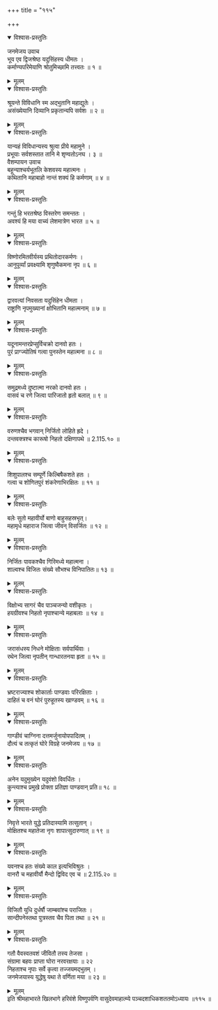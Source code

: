 +++
title = "११५"

+++

<details open><summary>विश्वास-प्रस्तुतिः</summary>

जनमेजय उवाच  
भूय एव द्विजश्रेष्ठ यदुसिंहस्य धीमतः ।  
कर्माण्यपरिमेयाणि श्रोतुमिच्छामि तत्त्वतः ॥ १ ॥
</details>

<details><summary>मूलम्</summary>

जनमेजय उवाच  
भूय एव द्विजश्रेष्ठ यदुसिंहस्य धीमतः ।  
कर्माण्यपरिमेयाणि श्रोतुमिच्छामि तत्त्वतः ॥ १ ॥
</details>

<details open><summary>विश्वास-प्रस्तुतिः</summary>

श्रूयन्ते विविधानि स्म अद्भुतानि महाद्युतेः ।  
असंख्येयानि दिव्यानि प्रकृतान्यपि सर्वशः ॥ २ ॥
</details>

<details><summary>मूलम्</summary>

श्रूयन्ते विविधानि स्म अद्भुतानि महाद्युतेः ।  
असंख्येयानि दिव्यानि प्रकृतान्यपि सर्वशः ॥ २ ॥
</details>

<details open><summary>विश्वास-प्रस्तुतिः</summary>

यान्यहं विविधान्यस्य श्रुत्वा प्रीये महामुने ।  
प्रभूयाः सर्वशस्तात तानि मे शृण्वतोऽनघ । ३ ॥  
वैशम्पायन उवाच  
बहून्याश्चर्यभूतलि केशवस्य महात्मनः ।  
कथितानि महाबाहो नान्तं शक्यं हि कर्मणाम् ॥ ४ ॥
</details>

<details><summary>मूलम्</summary>

यान्यहं विविधान्यस्य श्रुत्वा प्रीये महामुने ।  
प्रभूयाः सर्वशस्तात तानि मे शृण्वतोऽनघ । ३ ॥  
वैशम्पायन उवाच  
बहून्याश्चर्यभूतलि केशवस्य महात्मनः ।  
कथितानि महाबाहो नान्तं शक्यं हि कर्मणाम् ॥ ४ ॥
</details>

<details open><summary>विश्वास-प्रस्तुतिः</summary>

गन्तुं हि भरतश्रेष्ठ विस्तरेण समन्ततः ।  
अवश्यं हि मया वाच्यं लेशमात्रेण भारत ॥ ५ ॥
</details>

<details><summary>मूलम्</summary>

गन्तुं हि भरतश्रेष्ठ विस्तरेण समन्ततः ।  
अवश्यं हि मया वाच्यं लेशमात्रेण भारत ॥ ५ ॥
</details>

<details open><summary>विश्वास-प्रस्तुतिः</summary>

विष्णोरमितवीर्यस्य प्रथितोदारकर्मणः ।  
आनुपूर्व्यां प्रवक्ष्यामि शृणुष्वैकमना नृप ॥ ६ ॥
</details>

<details><summary>मूलम्</summary>

विष्णोरमितवीर्यस्य प्रथितोदारकर्मणः ।  
आनुपूर्व्यां प्रवक्ष्यामि शृणुष्वैकमना नृप ॥ ६ ॥
</details>

<details open><summary>विश्वास-प्रस्तुतिः</summary>

द्वारवत्यां निवसता यदुसिंहेन धीमता ।  
राष्ट्राणि नृपमुख्यानां क्षोभितानि महात्मनाम् ॥ ७ ॥
</details>

<details><summary>मूलम्</summary>

द्वारवत्यां निवसता यदुसिंहेन धीमता ।  
राष्ट्राणि नृपमुख्यानां क्षोभितानि महात्मनाम् ॥ ७ ॥
</details>

<details open><summary>विश्वास-प्रस्तुतिः</summary>

यदूनामन्तरप्रेप्सुर्विचक्रो दानवो हतः ।  
पुरं प्राग्ज्योतिषं गत्वा पुनस्तेन महात्मना ॥ ८ ॥
</details>

<details><summary>मूलम्</summary>

यदूनामन्तरप्रेप्सुर्विचक्रो दानवो हतः ।  
पुरं प्राग्ज्योतिषं गत्वा पुनस्तेन महात्मना ॥ ८ ॥
</details>

<details open><summary>विश्वास-प्रस्तुतिः</summary>

समुद्रमध्ये दुष्टात्मा नरको दानवो हतः ।  
वासवं च रणे जित्वा पारिजातो हृतो बलात् ॥ ९ ॥
</details>

<details><summary>मूलम्</summary>

समुद्रमध्ये दुष्टात्मा नरको दानवो हतः ।  
वासवं च रणे जित्वा पारिजातो हृतो बलात् ॥ ९ ॥
</details>

<details open><summary>विश्वास-प्रस्तुतिः</summary>

वरुणश्चैव भगवान् निर्जितो लोहिते ह्रदे ।  
दन्तवक्त्रश्च कारूषो निहतो दक्षिणापथे ॥ 2.115.१० ॥
</details>

<details><summary>मूलम्</summary>

वरुणश्चैव भगवान् निर्जितो लोहिते ह्रदे ।  
दन्तवक्त्रश्च कारूषो निहतो दक्षिणापथे ॥ 2.115.१० ॥
</details>

<details open><summary>विश्वास-प्रस्तुतिः</summary>

शिशुपालश्च सम्पूर्णे किल्बिषैकशते हतः ।  
गत्वा च शोणितपुरं शंकरेणाभिरक्षितः ॥ ११ ॥
</details>

<details><summary>मूलम्</summary>

शिशुपालश्च सम्पूर्णे किल्बिषैकशते हतः ।  
गत्वा च शोणितपुरं शंकरेणाभिरक्षितः ॥ ११ ॥
</details>

<details open><summary>विश्वास-प्रस्तुतिः</summary>

बलेः सुतो महावीर्यो बाणो बाहुसहस्रभृत्।  
महामृधे महाराज जित्वा जीवन् विसर्जितः ॥ १२ ॥
</details>

<details><summary>मूलम्</summary>

बलेः सुतो महावीर्यो बाणो बाहुसहस्रभृत्।  
महामृधे महाराज जित्वा जीवन् विसर्जितः ॥ १२ ॥
</details>

<details open><summary>विश्वास-प्रस्तुतिः</summary>

निर्जितः पावकश्चैव गिरिमध्ये महात्मना ।  
शाल्वश्च विजितः संख्ये सौभश्च विनिपातितः॥ १३ ॥
</details>

<details><summary>मूलम्</summary>

निर्जितः पावकश्चैव गिरिमध्ये महात्मना ।  
शाल्वश्च विजितः संख्ये सौभश्च विनिपातितः॥ १३ ॥
</details>

<details open><summary>विश्वास-प्रस्तुतिः</summary>

विक्षोभ्य सागरं चैव पाञ्चजन्यो वशीकृतः ।  
हयग्रीवश्च निहतो नृपाश्चान्ये महाबलाः ॥ १४ ॥
</details>

<details><summary>मूलम्</summary>

विक्षोभ्य सागरं चैव पाञ्चजन्यो वशीकृतः ।  
हयग्रीवश्च निहतो नृपाश्चान्ये महाबलाः ॥ १४ ॥
</details>

<details open><summary>विश्वास-प्रस्तुतिः</summary>

जरासंधस्य निधने मोक्षिताः सर्वपार्थिवाः ।  
रथेन जित्वा नृपतीन् गान्धारतनया हृता ॥ १५ ॥
</details>

<details><summary>मूलम्</summary>

जरासंधस्य निधने मोक्षिताः सर्वपार्थिवाः ।  
रथेन जित्वा नृपतीन् गान्धारतनया हृता ॥ १५ ॥
</details>

<details open><summary>विश्वास-प्रस्तुतिः</summary>

भ्रष्टराज्याश्च शोकार्ताः पाण्डवाः परिरक्षिताः ।  
दाहितं च वनं घोरं पुरुहूतस्य खाण्डवम् ॥ १६ ॥
</details>

<details><summary>मूलम्</summary>

भ्रष्टराज्याश्च शोकार्ताः पाण्डवाः परिरक्षिताः ।  
दाहितं च वनं घोरं पुरुहूतस्य खाण्डवम् ॥ १६ ॥
</details>

<details open><summary>विश्वास-प्रस्तुतिः</summary>

गाण्डीवं चाग्निना दत्तमर्जुनायोपपादितम् ।  
दौत्यं च तत्कृतं घोरे विग्रहे जनमेजय ॥ १७ ॥
</details>

<details><summary>मूलम्</summary>

गाण्डीवं चाग्निना दत्तमर्जुनायोपपादितम् ।  
दौत्यं च तत्कृतं घोरे विग्रहे जनमेजय ॥ १७ ॥
</details>

<details open><summary>विश्वास-प्रस्तुतिः</summary>

अनेन यदुमुख्येन यदुवंशो विवर्धितः ।  
कुन्त्याश्च प्रमुखे प्रोक्ता प्रतिज्ञा पाण्डवान् प्रति॥ १८ ॥
</details>

<details><summary>मूलम्</summary>

अनेन यदुमुख्येन यदुवंशो विवर्धितः ।  
कुन्त्याश्च प्रमुखे प्रोक्ता प्रतिज्ञा पाण्डवान् प्रति॥ १८ ॥
</details>

<details open><summary>विश्वास-प्रस्तुतिः</summary>

निवृत्ते भारते युद्धे प्रतिदास्यामि तत्सुतान् ।  
मोक्षितश्च महातेजा नृगः शापात्सुदारुणात् ॥ १९ ॥
</details>

<details><summary>मूलम्</summary>

निवृत्ते भारते युद्धे प्रतिदास्यामि तत्सुतान् ।  
मोक्षितश्च महातेजा नृगः शापात्सुदारुणात् ॥ १९ ॥
</details>

<details open><summary>विश्वास-प्रस्तुतिः</summary>

यवनश्च हतः संख्ये काल इत्यभिविश्रुतः ।  
वानरौ च महावीर्यौ मैन्दो द्विविद एव च ॥ 2.115.२० ॥
</details>

<details><summary>मूलम्</summary>

यवनश्च हतः संख्ये काल इत्यभिविश्रुतः ।  
वानरौ च महावीर्यौ मैन्दो द्विविद एव च ॥ 2.115.२० ॥
</details>

<details open><summary>विश्वास-प्रस्तुतिः</summary>

विजितौ युधि दुर्धर्षौ जाम्बवांश्च पराजितः ।  
सान्दीपनेस्तथा पुत्रस्तव चैव पिता तथा ॥ २१ ॥
</details>

<details><summary>मूलम्</summary>

विजितौ युधि दुर्धर्षौ जाम्बवांश्च पराजितः ।  
सान्दीपनेस्तथा पुत्रस्तव चैव पिता तथा ॥ २१ ॥
</details>

<details open><summary>विश्वास-प्रस्तुतिः</summary>

गतौ वैवस्वतवशं जीवितौ तस्य तेजसा ।  
संग्रामा बहवः प्राप्ता घोरा नरवरक्षयाः ॥ २२  
निहताश्च नृपाः सर्वे कृत्वा तज्जयमद्भुतम् ।  
जनमेजयास्य युद्धेषु यथा ते वर्णिता मया ॥ २३ ॥
</details>

<details><summary>मूलम्</summary>

गतौ वैवस्वतवशं जीवितौ तस्य तेजसा ।  
संग्रामा बहवः प्राप्ता घोरा नरवरक्षयाः ॥ २२  
निहताश्च नृपाः सर्वे कृत्वा तज्जयमद्भुतम् ।  
जनमेजयास्य युद्धेषु यथा ते वर्णिता मया ॥ २३ ॥
</details>
इति श्रीमहाभारते खिलभागे हरिवंशे विष्णुपर्वणि वासुदेवमाहात्म्ये पञ्चदशाधिकशततमोऽध्यायः ॥११५ ॥